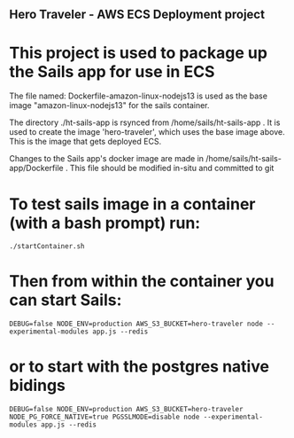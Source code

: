 ## Hero Traveler - AWS ECS Deployment project

# This project is used to package up the Sails app for use in ECS

The file named: Dockerfile-amazon-linux-nodejs13 is used as the base image "amazon-linux-nodejs13" for the sails container.

The directory ./ht-sails-app is rsynced from /home/sails/ht-sails-app . It is used to create the image 'hero-traveler', which uses the base image above. This is the image that gets deployed ECS.

Changes to the Sails app's docker image are made in /home/sails/ht-sails-app/Dockerfile . This file should be modified in-situ and committed to git

# To test sails image in a container (with a bash prompt) run:

`./startContainer.sh`

# Then from within the container you can start Sails: 

`DEBUG=false NODE_ENV=production AWS_S3_BUCKET=hero-traveler node --experimental-modules app.js --redis`

# or to start with the postgres native bidings

`DEBUG=false NODE_ENV=production AWS_S3_BUCKET=hero-traveler NODE_PG_FORCE_NATIVE=true PGSSLMODE=disable node --experimental-modules app.js --redis`

